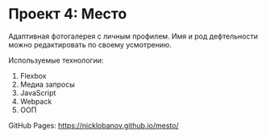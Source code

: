 # Проект 4: Место

Адаптивная фотогалерея с личным профилем. 
Имя и род дефтельности можно редактировать по своему усмотрению. 
 
Используемые технологии: 
1. Flexbox 
2. Медиа запросы 
3. JavaScript 
4. Webpack 
5. ООП 

GitHub Pages:  https://nicklobanov.github.io/mesto/ 
